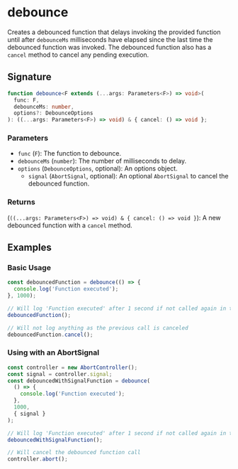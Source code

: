 # debounce

Creates a debounced function that delays invoking the provided function until after `debounceMs` milliseconds
have elapsed since the last time the debounced function was invoked. The debounced function also has a `cancel`
method to cancel any pending execution.

## Signature

```typescript
function debounce<F extends (...args: Parameters<F>) => void>(
  func: F,
  debounceMs: number,
  options?: DebounceOptions
): ((...args: Parameters<F>) => void) & { cancel: () => void };
```

### Parameters

- `func` (`F`): The function to debounce.
- `debounceMs` (`number`): The number of milliseconds to delay.
- `options` (`DebounceOptions`, optional): An options object.
  - `signal` (`AbortSignal`, optional): An optional `AbortSignal` to cancel the debounced function.

### Returns

(`((...args: Parameters<F>) => void) & { cancel: () => void }`): A new debounced function with a `cancel` method.

## Examples

### Basic Usage

```typescript
const debouncedFunction = debounce(() => {
  console.log('Function executed');
}, 1000);

// Will log 'Function executed' after 1 second if not called again in that time
debouncedFunction();

// Will not log anything as the previous call is canceled
debouncedFunction.cancel();
```

### Using with an AbortSignal

```typescript
const controller = new AbortController();
const signal = controller.signal;
const debouncedWithSignalFunction = debounce(
  () => {
    console.log('Function executed');
  },
  1000,
  { signal }
);

// Will log 'Function executed' after 1 second if not called again in that time
debouncedWithSignalFunction();

// Will cancel the debounced function call
controller.abort();
```
